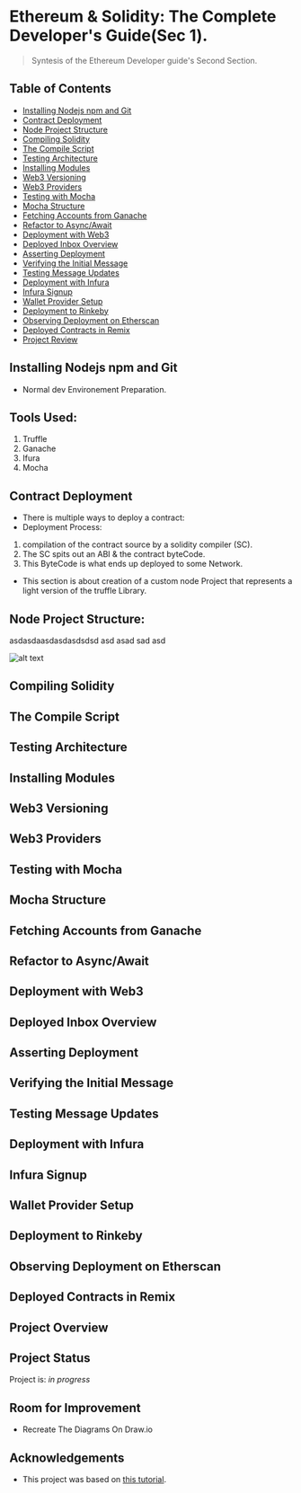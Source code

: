 
# Ethereum & Solidity: The Complete Developer's Guide(Sec 1).
> Syntesis of the Ethereum Developer guide's Second Section.


## Table of Contents
* [Installing Nodejs npm and Git](#installing-nodejs-npm-and-git)
* [Contract Deployment](#contract-deployment)
* [Node Project Structure](#node-project-structure)
* [Compiling Solidity](#compiling-solidity)
* [The Compile Script](#the-compile-script)
* [Testing Architecture](#testing-architecture)
* [Installing Modules](#remix)
* [Web3 Versioning](#project-status)
* [Web3 Providers](#room-for-improvement)
* [Testing with Mocha](#acknowledgements)
* [Mocha Structure](#acknowledgements)
* [Fetching Accounts from Ganache](#acknowledgements)
* [Refactor to Async/Await](#acknowledgements)
* [Deployment with Web3](#acknowledgements)
* [Deployed Inbox Overview](#acknowledgements)
* [Asserting Deployment](#acknowledgements)
* [Verifying the Initial Message](#acknowledgements)
* [Testing Message Updates](#acknowledgements)
* [Deployment with Infura](#acknowledgements)
* [Infura Signup](#acknowledgements)
* [Wallet Provider Setup](#acknowledgements)
* [Deployment to Rinkeby](#acknowledgements)
* [Observing Deployment on Etherscan](#acknowledgements)
* [Deployed Contracts in Remix](#acknowledgements)
* [Project Review](#acknowledgements)


## Installing Nodejs npm and Git
- Normal dev Environement Preparation.

## Tools Used:
1. Truffle
2. Ganache
3. Ifura
4. Mocha

## Contract Deployment
- There is multiple ways to deploy a contract:
- Deployment Process:
 1. compilation of the contract source by a solidity compiler (SC).
 2. The SC spits out an ABI & the contract byteCode.
 3. This ByteCode is what ends up deployed to some Network.
- This section is about creation of a custom node Project that represents a light version of the truffle Library.

## Node Project Structure:
asdasdaasdasdasdsdsd
asd
asad
sad
asd

![alt text](https://github.com/Nhaila-Abdessamad/blockchain/blob/main/FIGs/Sec2/NodeProj%20Struct.png "Projact Structure")

## Compiling Solidity
## The Compile Script
## Testing Architecture 
## Installing Modules
## Web3 Versioning
## Web3 Providers
## Testing with Mocha
## Mocha Structure
## Fetching Accounts from Ganache 
## Refactor to Async/Await
## Deployment with Web3
## Deployed Inbox Overview
## Asserting Deployment
## Verifying the Initial Message
## Testing Message Updates
## Deployment with Infura 
## Infura Signup
## Wallet Provider Setup
## Deployment to Rinkeby
## Observing Deployment on Etherscan
## Deployed Contracts in Remix
## Project Overview
## Project Status
Project is: _in progress_ 
## Room for Improvement
- Recreate The Diagrams On Draw.io
## Acknowledgements
- This project was based on [this tutorial](https://www.udemy.com/course/ethereum-and-solidity-the-complete-developers-guide/).

